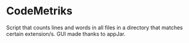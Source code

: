 # CodeMetriks
Script that counts lines and words in all files in a directory that matches certain extension/s.
GUI made thanks to appJar.

